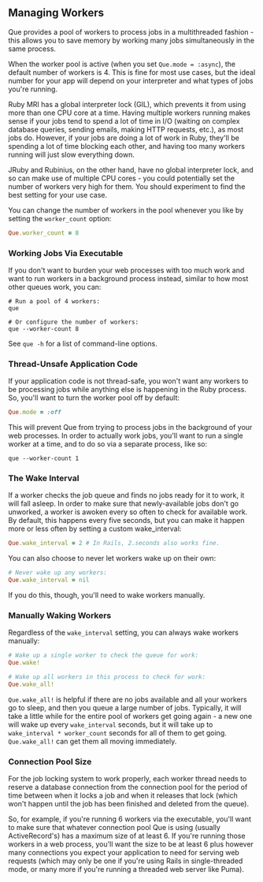 ## Managing Workers

Que provides a pool of workers to process jobs in a multithreaded fashion - this allows you to save memory by working many jobs simultaneously in the same process.

When the worker pool is active (when you set `Que.mode = :async`), the default number of workers is 4. This is fine for most use cases, but the ideal number for your app will depend on your interpreter and what types of jobs you're running.

Ruby MRI has a global interpreter lock (GIL), which prevents it from using more than one CPU core at a time. Having multiple workers running makes sense if your jobs tend to spend a lot of time in I/O (waiting on complex database queries, sending emails, making HTTP requests, etc.), as most jobs do. However, if your jobs are doing a lot of work in Ruby, they'll be spending a lot of time blocking each other, and having too many workers running will just slow everything down.

JRuby and Rubinius, on the other hand, have no global interpreter lock, and so can make use of multiple CPU cores - you could potentially set the number of workers very high for them. You should experiment to find the best setting for your use case.

You can change the number of workers in the pool whenever you like by setting the `worker_count` option:

```ruby
Que.worker_count = 8
```

### Working Jobs Via Executable

If you don't want to burden your web processes with too much work and want to run workers in a background process instead, similar to how most other queues work, you can:

```shell
# Run a pool of 4 workers:
que

# Or configure the number of workers:
que --worker-count 8
```

See `que -h` for a list of command-line options.

### Thread-Unsafe Application Code

If your application code is not thread-safe, you won't want any workers to be processing jobs while anything else is happening in the Ruby process. So, you'll want to turn the worker pool off by default:

```ruby
Que.mode = :off
```

This will prevent Que from trying to process jobs in the background of your web processes. In order to actually work jobs, you'll want to run a single worker at a time, and to do so via a separate process, like so:

```shell
que --worker-count 1
```

### The Wake Interval

If a worker checks the job queue and finds no jobs ready for it to work, it will fall asleep. In order to make sure that newly-available jobs don't go unworked, a worker is awoken every so often to check for available work. By default, this happens every five seconds, but you can make it happen more or less often by setting a custom wake_interval:

```ruby
Que.wake_interval = 2 # In Rails, 2.seconds also works fine.
```

You can also choose to never let workers wake up on their own:

```ruby
# Never wake up any workers:
Que.wake_interval = nil
```

If you do this, though, you'll need to wake workers manually.

### Manually Waking Workers

Regardless of the `wake_interval` setting, you can always wake workers manually:

```ruby
# Wake up a single worker to check the queue for work:
Que.wake!

# Wake up all workers in this process to check for work:
Que.wake_all!
```

`Que.wake_all!` is helpful if there are no jobs available and all your workers go to sleep, and then you queue a large number of jobs. Typically, it will take a little while for the entire pool of workers get going again - a new one will wake up every `wake_interval` seconds, but it will take up to `wake_interval * worker_count` seconds for all of them to get going. `Que.wake_all!` can get them all moving immediately.

### Connection Pool Size

For the job locking system to work properly, each worker thread needs to reserve a database connection from the connection pool for the period of time between when it locks a job and when it releases that lock (which won't happen until the job has been finished and deleted from the queue).

So, for example, if you're running 6 workers via the executable, you'll want to make sure that whatever connection pool Que is using (usually ActiveRecord's) has a maximum size of at least 6. If you're running those workers in a web process, you'll want the size to be at least 6 plus however many connections you expect your application to need for serving web requests (which may only be one if you're using Rails in single-threaded mode, or many more if you're running a threaded web server like Puma).
